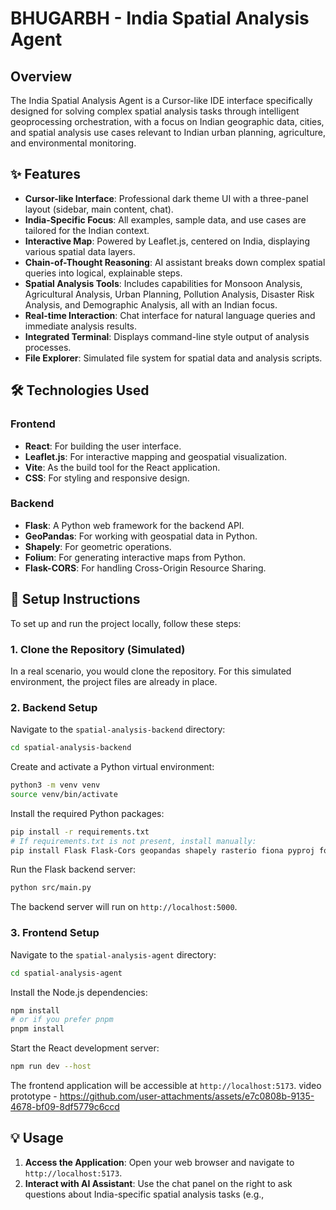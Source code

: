 # BHUGARBH - India Spatial Analysis Agent

## Overview

The India Spatial Analysis Agent is a Cursor-like IDE interface specifically designed for solving complex spatial analysis tasks through intelligent geoprocessing orchestration, with a focus on Indian geographic data, cities, and spatial analysis use cases relevant to Indian urban planning, agriculture, and environmental monitoring.

## ✨ Features

- **Cursor-like Interface**: Professional dark theme UI with a three-panel layout (sidebar, main content, chat).
- **India-Specific Focus**: All examples, sample data, and use cases are tailored for the Indian context.
- **Interactive Map**: Powered by Leaflet.js, centered on India, displaying various spatial data layers.
- **Chain-of-Thought Reasoning**: AI assistant breaks down complex spatial queries into logical, explainable steps.
- **Spatial Analysis Tools**: Includes capabilities for Monsoon Analysis, Agricultural Analysis, Urban Planning, Pollution Analysis, Disaster Risk Analysis, and Demographic Analysis, all with an Indian focus.
- **Real-time Interaction**: Chat interface for natural language queries and immediate analysis results.
- **Integrated Terminal**: Displays command-line style output of analysis processes.
- **File Explorer**: Simulated file system for spatial data and analysis scripts.

## 🛠️ Technologies Used

### Frontend
- **React**: For building the user interface.
- **Leaflet.js**: For interactive mapping and geospatial visualization.
- **Vite**: As the build tool for the React application.
- **CSS**: For styling and responsive design.

### Backend
- **Flask**: A Python web framework for the backend API.
- **GeoPandas**: For working with geospatial data in Python.
- **Shapely**: For geometric operations.
- **Folium**: For generating interactive maps from Python.
- **Flask-CORS**: For handling Cross-Origin Resource Sharing.

## 🚀 Setup Instructions

To set up and run the project locally, follow these steps:

### 1. Clone the Repository (Simulated)
In a real scenario, you would clone the repository. For this simulated environment, the project files are already in place.

### 2. Backend Setup

Navigate to the `spatial-analysis-backend` directory:

```bash
cd spatial-analysis-backend
```

Create and activate a Python virtual environment:

```bash
python3 -m venv venv
source venv/bin/activate
```

Install the required Python packages:

```bash
pip install -r requirements.txt
# If requirements.txt is not present, install manually:
pip install Flask Flask-Cors geopandas shapely rasterio fiona pyproj folium
```

Run the Flask backend server:

```bash
python src/main.py
```

The backend server will run on `http://localhost:5000`.

### 3. Frontend Setup

Navigate to the `spatial-analysis-agent` directory:

```bash
cd spatial-analysis-agent
```

Install the Node.js dependencies:

```bash
npm install
# or if you prefer pnpm
pnpm install
```

Start the React development server:

```bash
npm run dev --host
```

The frontend application will be accessible at `http://localhost:5173`.
video prototype -
https://github.com/user-attachments/assets/e7c0808b-9135-4678-bf09-8df5779c6ccd

## 💡 Usage

1. **Access the Application**: Open your web browser and navigate to `http://localhost:5173`.
2. **Interact with AI Assistant**: Use the chat panel on the right to ask questions about India-specific spatial analysis tasks (e.g., 

